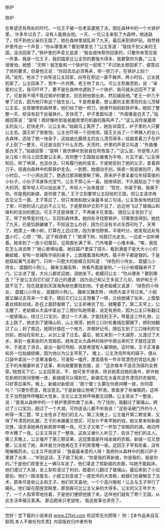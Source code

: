 铁炉

铁炉 

在希望还有用处的时代，一位王子被一位老巫婆施了法，困在森林中的一个大铁炉里。 
许多年过去了，没有人能救出他。一天，一位公主来到了大森林，她迷路了，找不到他父亲的王国了。她在森林里胡乱转了九天，最后来到铁炉前。突然铁炉里传出一个声音：“你从哪里来？要到哪里去？”公主答道：“我找不到父亲的王国，没法回家了。”铁炉里的声音又说道：“我会很快帮你回家的，只要你肯答应我一件事。我是一位王子，我的国家比公主你的要强大得多，我要娶你为妻。” 
公主很害怕，她想：“天啊！我怎能和一个铁炉在一起呢？”不过她太想回家了，便答应了他的要求。但是他又说：“你回去后必须再来，带一把刀子，在铁炉上刮个洞。”说完，他派了个向导送公主回家，向导在旁边一直不做声，两小时后，公主就到家了。公主回来了，宫中一片欢腾，老王吻了女儿，可公主愁眉苦脸，说：“亲爱的父王，我可吓坏了，要不是在森林中遇到了一个铁炉，我可就永远回不了家了。可是我不得不答应铁炉的要求，回去把他救出来，然后嫁给他。”老王一听几乎晕了过去，因为他只有这个独生女儿。于是商量着，想让磨坊主那漂亮的女儿顶替公主去。女孩被带到森林里，他们给了她一把刀，她便开始刮起铁炉来。她刮了整整一天，却没有刮下丝毫铁片。天快亮了，炉子里面叫道： 
“外面像是白天了。”姑娘回答说：“是呀！我好像听到爸爸磨房里的机器的轰鸣声了。” 
“这么说你是磨房主的女儿，赶快走开，让公主来。”姑娘马上离开了，她告诉国王，炉子里的人只要公主去。国王听了很害怕，公主也吓得一个劲地哭。国王又派了一个养猪人的女儿去森林，还给了她一块金子，这姑娘比磨房主的女儿漂亮得多。姑娘拿着刀子在炉子上刮了一整天，可还是没刮下什么东西。天亮时，炉里的声音又叫道：“外面像是白天了。”姑娘回答：“是啊！我仿佛听到爸爸在吹牧笛了。”“这么说，你是牧人的女儿啦！你马上回去要公主来，否则整个王国就会被夷为平地，片瓦不留。”公主得知后，除了啼哭，也没办法，只有履行她的诺言。于是她告别了她的父王，拿着把刀子，径直向森林中的那铁炉走去。一到那，她便动手刮，铁皮一层层被刮开，两小时后，一个小洞出现了。她透过那洞朝里瞅了瞅，原来炉子里呆着位年轻英俊的小伙子。小伙子浑身珠光宝气，公主不禁心头一喜。她继续刮，不久就刮出了个很大的洞，那年轻人可以钻出来了。年轻人一出来就说： 
“现在，你属于我，我属于你。你是我的新娘，是你救了我。” 
王子立刻要带公主回他的王国，但公主请求再去见父王一面。王子答应了，但只准她和她父亲最多说三句话。公主急匆匆地赶回了家，可她的话儿远远不止三句。于是那铁炉立刻不见了，远远地飞过了玻璃山和锋利的宝剑的那边。可王子还是得救了，不再被关在里面。 
随后公主告别了父王，带了些零星的钱儿，又回到森林里。她四处寻找那铁炉，可哪里找得到。她找了九天，已是饥肠辘辘了，不知该怎么办好，因为已没有半点东西可吃了。天黑了，她爬上一棵小树，打算在上边过夜，因为害怕野兽。半夜时分，她发现远处有盏小灯，心想：“啊，这下我得救了！”她滑下树，向那灯光走去，一边走一边祈祷着。她来到了一座小旧屋前，见周围长满了草，门外堆着一小堆木柴。“唉，我现在怎么进去呀？”她心里嘀咕着。她往窗户里探了探头，看到满屋子是大大小小的癞蛤蟆，却有一张铺陈华丽的桌子，上面摆着酒和烤肉，碟子杯子都是银的。于是她鼓起勇气去敲门，只听一只肥大的蛤蟆立刻叫道： 
“绿色的小侍女， 
盘腿儿小侍女， 
盘腿的小狗儿， 
蹦来又蹦去呀， 
快看外面是谁哟。” 
一只小蛤蟆蹦来开了门。公主进了屋，大伙儿都欢迎她，请她坐下。蛤蟆问公主：“你从哪来？要到哪去？”于是公主向它们说了自己的遭遇：因为自己和父王多说了几句，铁炉和王子就不见了，现在就是到天涯海角她也要找到他。于是老蛤蟆又说道： 
“绿色的小侍女， 
盘腿儿小侍女， 
盘腿的小狗儿， 
蹦来又蹦去呀， 
快把大盒子背过来。” 
小蛤蟆又蹦过去背来一个盒子。随后它们让公主饱餐了一顿，又给她铺了张床，上面垫着丝绸和丝绒，卧在上面舒服极了。公主祈祷完了后，就睡着了。第二天早上，公主醒了，老蛤蟆从大盒中拿出了三根针叫她带着，说定有用处，因为公主只有翻过一座玻璃山，绕过三口宝剑，渡过一个大湖，才能找到王子。带着这三件礼物，公主上路了。她走到了玻璃山前，山上很滑，她将三口针轮番插在脚跟下，顺利地翻过了山；到了那边，她把针插在一个地方，并做好记号。随后又到了三口锋利的宝剑前，她站在犁轮上，从剑上滚了过去。最后，她又来到一个大湖旁，又渡过了大水，来到一座美丽的大宫殿前。她肯定从大森林的铁炉中救出来的王子就在这宫中，于是走了进去，装出一副可怜相，说是希望有人雇佣她。这时候，王子正准备和另一位姑娘结婚，因为他以为公主早死了。 
晚上，公主洗完所有的碟子，便从口袋中拿出一个坚果准备吃，可谁知一嗑开，里面竟有一件非常漂亮的宫廷礼服！王子的未婚妻听说了这事，来向她要那套衣服，说：“这衣根本不适合洗碟的女佣穿。’她想买下它。公主回答说，不，她可舍不得卖，除非她答应她的条件，即许她在新郎的房间里睡一夜，新娘就可以得到它。新娘实在太喜欢这件漂亮的衣服啦，只好答应条件。晚上，新娘对新郎说：“那个傻丫头要在你房间睡一夜，你同意吗？ 
“只要你愿意，我没意见。”于是新娘让他喝了杯酒，里面渗了些催眠药，这样王子当然就呼呼睡起大觉来，无论公主怎样呼唤都无动静。公主哭诉了一整夜，说：“是我从森林中的一个铁炉里把你救了出来，为了找你，我翻过了玻璃山，跨过了三口宝剑，趟过了一个大湖，可你连话儿都不听我说！”这些话被门外的仆人听得一清二楚，早上全告诉了他们的主人。第二天晚上，公主嗑开第二颗坚果，又得了件漂亮的礼服，王子的未婚妻又想买，可女仆不希罕她的钱，她又拿来和新娘交换，请求准她再在新郎房中睡一夜。可王子又喝了一杯加了安眠药的酒，依旧呼呼大睡了一夜。公主又哭诉了一整夜，这些又被仆人听见了，告诉了他们的主人。第三天晚上，公主嗑开了第三颗坚果，这回里面是件纯金做的衣服。新娘一见又想要，公主给了她，条件是允许她再在王子的房里睡一夜。这回王子早有防备，没有喝催眠药水。公主又开始哭诉：“我最最亲爱的人呀！我把你从森林中的那只炉子里救了出来……”听到这话，王子跳了起来，“你是我的真新娘，你是我的，我是你的。”于是他们夜里坐上一辆马车走了，他们拿走了假新娘的衣服，叫她不能起床。他们渡过了大湖，坐上犁轮滚过了利剑，踏着针儿翻过了玻璃山，最后来到了小旧屋前。他们一踏进屋去，小屋立刻变成了一座宏伟的大宫殿，蛤蟆们也被解去了法术，原来尽是些公主和王子。他们欢天喜地，一个个高兴极啦！公主与王子举行了婚礼，他们留在那座宫殿里，那宫殿可比公主父亲的大得多。公主的父王年岁大了，一个人孤零零地住着，于是他们便把他接了来，这样他们就有了两个王国，从此生活幸福又美满。 
那边跑来只老鼠啦， 
我这故事也讲完了。 

                  
--------------------
您好！您下载的小说来自 www.27txt.com 欢迎常去光顾哦！
附：【本作品来自互联网,本人不做任何负责】内容版权归作者所有